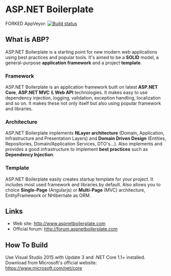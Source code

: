 
ASP.NET Boilerplate
===================
FORKED
AppVeyor: [![Build status](https://ci.appveyor.com/api/projects/status/tvad583r9lbimxh4?svg=true)](https://ci.appveyor.com/project/hikalkan/aspnetboilerplate)

What is ABP?
------------

ASP.NET Boilerplate is a starting point for new modern web applications using best practices and popular tools. It's aimed to be a __SOLID__ model, a general-purpose __application framework__ and a project __template__.

### Framework

ASP.NET Boilerplate is an application framework built on latest __ASP.NET Core__, __ASP.NET MVC__ & __Web API__ technologies. It makes easy to use dependency injection, logging, validation, exception handling, localization and so on. It makes these not only itself but also using popular framework and libraries.

### Architecture

ASP.NET Boilerplate implements __NLayer architecture__ (Domain, Application, Infrastructure and Presentation Layers) and __Domain Driven Design__ (Entities, Repositories, Domain/Application Services, DTO's...). Also implements and provides a good infrastructure to implement __best practices__ such as __Dependency Injection__.

### Template

ASP.NET Boilerplate easily creates startup template for your project. It includes most used framework and libraries by default. Also allows you to choice __Single-Page__ (Angularjs) or __Multi-Page__ (MVC) architecture, EntityFramework or NHibernate as ORM.

Links
-----

* Web site: http://www.aspnetboilerplate.com
* Official forum: http://forum.aspnetboilerplate.com

How To Build
-----

Use Visual Studio 2015 with Update 3 and .NET Core 1.1+ installed.
Download from Microsoft's official website: https://www.microsoft.com/net/core

